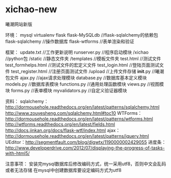 # xichao-new
曦潮网站新版

环境：
  mysql
  virtualenv
  flask
  flask-MySQLdb    //flask-sqlalchemy的依赖包
  flask-sqlalchemy    //操作数据库
  flask-wtforms    //表单渲染和验证


框架：
  update.txt    //工作更新说明
  runserver.py    //程序启动模块
  /xichao    //python包
    /static    //静态文件夹
    /templates    //模板文件夹
      test.html    //测试文件
      test_formhelps.html    //测试文件的宏定义文件
      test_login.html    //登陆页面测试文件
      test_register.html    //注册页面测试文件
    /upload    //上传文件存储
    __init__.py    //曦潮包文件
    ajax.py    //ajax请求处理模块
    database.py    //数据库基本定义模块
    models.py    //数据库表模块
    functions.py    //通用处理函数模块
    views.py    //视图模块
    forms.py    //表单模块
    myvalidators.py    //自定义验证器模块

资料：
  sqlalchemy：http://dormousehole.readthedocs.org/en/latest/patterns/sqlalchemy.html
              http://www.zouyesheng.com/sqlalchemy.html#toc10
  WTForms：http://dormousehole.readthedocs.org/en/latest/patterns/wtforms.html
           http://wtforms.readthedocs.org/en/latest/fields.html
           http://docs.jinkan.org/docs/flask-wtf/index.html
  ajax：http://dormousehole.readthedocs.org/en/latest/patterns/jquery.html
  UEditor：http://segmentfault.com/blog/digwtx/1190000002429055
  进度条：http://www.developerdrive.com/2012/07/displaying-the-progress-of-tasks-with-html5/

注意事项：
  安装完mysql数据库后修改编码方式，统一采用utf8，否则中文会乱码或者无法存储
  在mysql中创建数据库要设定编码方式为utf8
